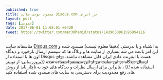 ```yaml
---
published: true
title: مسدود بودن سایت Disqus.com در ایران
layout: post
tags: [عمومی]
date: 2017-06-01 11:08:01 +0430
tweet: https://twitter.com/mer30hamid/status/1439630961595994116
---
```



متاسفانه سایت [Disqus.com](http://www.disqus.com) به اشتباه و یا بدرستی (دقیقا معلوم نیست) مسدود شده و این امر باعث می شه بسیاری از سایت ها و وبلاگ ها که سیستم ارسال بازخورد و دیدگاه اون ها با استفاده از Disqus هست با اینترنت عادی ایران قابل مشاهده نباشند. ~~برای ارسال دیدگاه در این سایت نیز از این سیستم استفاده شده~~ {{بروزرسانی: از توییتر استفاده شده !}} ، بنابراین برای ارسال نظرات و دیدگاه های خود به ناچار باید از روش های رفع محدودیت برای دسترسی به سایت های مسدود شده استفاده کنید.